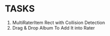 
# TASKS
1. MultiRaterItem  Rect with Collision Detection 
2. Drag & Drop Album To Add It into Rater